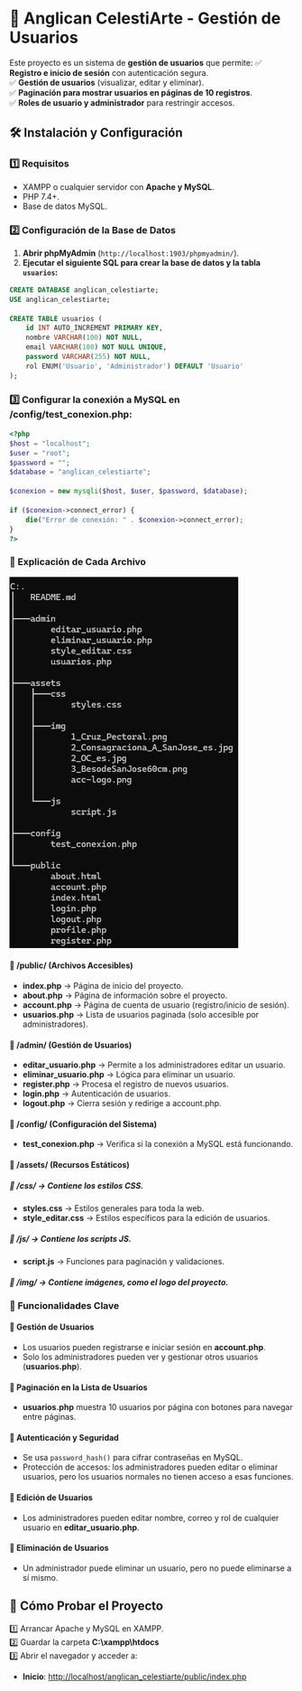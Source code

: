# 📖 Anglican CelestiArte - Gestión de Usuarios

Este proyecto es un sistema de **gestión de usuarios** que permite:
✅ **Registro e inicio de sesión** con autenticación segura.  
✅ **Gestión de usuarios** (visualizar, editar y eliminar).  
✅ **Paginación para mostrar usuarios en páginas de 10 registros**.  
✅ **Roles de usuario y administrador** para restringir accesos.  

## 🛠️ **Instalación y Configuración**
### 1️⃣ **Requisitos**
- XAMPP o cualquier servidor con **Apache y MySQL**.
- PHP 7.4+.
- Base de datos MySQL.

### 2️⃣ **Configuración de la Base de Datos**
1. **Abrir phpMyAdmin** (`http://localhost:1903/phpmyadmin/`).
2. **Ejecutar el siguiente SQL para crear la base de datos y la tabla `usuarios`:**

```sql
CREATE DATABASE anglican_celestiarte;
USE anglican_celestiarte;

CREATE TABLE usuarios (
    id INT AUTO_INCREMENT PRIMARY KEY,
    nombre VARCHAR(100) NOT NULL,
    email VARCHAR(100) NOT NULL UNIQUE,
    password VARCHAR(255) NOT NULL,
    rol ENUM('Usuario', 'Administrador') DEFAULT 'Usuario'
);
```
### 3️⃣ **Configurar la conexión a MySQL en /config/test_conexion.php:**

```php
<?php
$host = "localhost";
$user = "root";
$password = "";
$database = "anglican_celestiarte";

$conexion = new mysqli($host, $user, $password, $database);

if ($conexion->connect_error) {
    die("Error de conexión: " . $conexion->connect_error);
}
?>
```

### 📜 Explicación de Cada Archivo

![alt text](image.png)

#### 📂 /public/ (Archivos Accesibles)
- **index.php** → Página de inicio del proyecto.
- **about.php** → Página de información sobre el proyecto.
- **account.php** → Página de cuenta de usuario (registro/inicio de sesión).
- **usuarios.php** → Lista de usuarios paginada (solo accesible por administradores).

#### 📂 /admin/ (Gestión de Usuarios)
- **editar_usuario.php** → Permite a los administradores editar un usuario.
- **eliminar_usuario.php** → Lógica para eliminar un usuario.
- **register.php** → Procesa el registro de nuevos usuarios.
- **login.php** → Autenticación de usuarios.
- **logout.php** → Cierra sesión y redirige a account.php.

#### 📂 /config/ (Configuración del Sistema)
- **test_conexion.php** → Verifica si la conexión a MySQL está funcionando.

#### 📂 /assets/ (Recursos Estáticos)
##### 📂 /css/ → Contiene los estilos CSS.
- **styles.css** → Estilos generales para toda la web.
- **style_editar.css** → Estilos específicos para la edición de usuarios.

##### 📂 /js/ → Contiene los scripts JS.
- **script.js** → Funciones para paginación y validaciones.

##### 📂 /img/ → Contiene imágenes, como el logo del proyecto.

### 📌 Funcionalidades Clave

#### 🔹 Gestión de Usuarios
- Los usuarios pueden registrarse e iniciar sesión en **account.php**.
- Solo los administradores pueden ver y gestionar otros usuarios (**usuarios.php**).

#### 🔹 Paginación en la Lista de Usuarios
- **usuarios.php** muestra 10 usuarios por página con botones para navegar entre páginas.

#### 🔹 Autenticación y Seguridad
- Se usa `password_hash()` para cifrar contraseñas en MySQL.
- Protección de accesos: los administradores pueden editar o eliminar usuarios, pero los usuarios normales no tienen acceso a esas funciones.

#### 🔹 Edición de Usuarios
- Los administradores pueden editar nombre, correo y rol de cualquier usuario en **editar_usuario.php**.

#### 🔹 Eliminación de Usuarios
- Un administrador puede eliminar un usuario, pero no puede eliminarse a sí mismo.

## 📌 Cómo Probar el Proyecto

1️⃣ Arrancar Apache y MySQL en XAMPP.  
2️⃣ Guardar la carpeta **C:\xampp\htdocs**  
3️⃣ Abrir el navegador y acceder a:  
- **Inicio**: [http://localhost/anglican_celestiarte/public/index.php](http://localhost/anglican_celestiarte/public/index.html)    